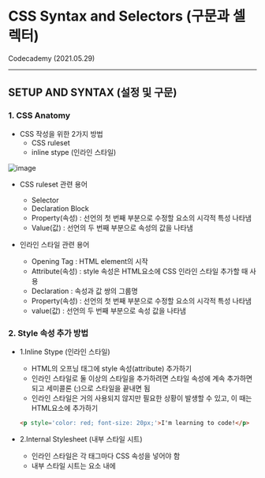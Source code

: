 # CSS Syntax and Selectors (구문과 셀렉터)
Codecademy (2021.05.29)

***

## SETUP AND SYNTAX (설정 및 구문)

### 1. CSS Anatomy

- CSS 작성을 위한 2가지 방법
  - CSS ruleset
  - inline stype (인라인 스타일)

![image](https://user-images.githubusercontent.com/80403988/120101115-6be35500-c17f-11eb-8a01-535790b81729.png)


- CSS ruleset 관련 용어
  - Selector
  - Declaration Block
  - Property(속성) : 선언의 첫 번째 부분으로 수정할 요소의 시각적 특성 나타냄
  - Value(값) : 선언의 두 번째 부분으로 속성의 값을 나타냄

- 인라인 스타일 관련 용어
  - Opening Tag : HTML element의 시작
  - Attribute(속성) : style 속성은 HTML요소에 CSS 인라인 스타일 추가할 때 사용
  - Declaration : 속성과 값 쌍의 그룹명
  - Property(속성) : 선언의 첫 번째 부분으로 수정할 요소의 시각적 특성 나타냄
  - value(값) : 선언의 두 번째 부분으로 속성 값을 나타냄

### 2. Style 속성 추가 방법
- 1.Inline Stype (인라인 스타일)
  - HTML의 오프닝 태그에 style 속성(attribute) 추가하기
  - 인라인 스타일로 둘 이상의 스타일을 추가하려면 스타일 속성에 계속 추가하면 되고
  세미콜론 (;)으로 스타일을 끝내면 됨
  - 인라인 스타일은 거의 사용되지 않지만 필요한 상황이 발생할 수 있고, 이 때는 HTML요소에 추가하기
  ```html
  <p style='color: red; font-size: 20px;'>I'm learning to code!</p>
  ```

- 2.Internal Stylesheet (내부 스타일 시트)
  - 인라인 스타일은 각 태그마다 CSS 속성을 넣어야 함
  - 내부 스타일 시트는 <head>요소 내에 <style>요소 생성하는 것
  ```html
  <head>
  <style>
    p {
      color: red;
      font-size: 20px;
    }
  </style>
  </head>
  ```

- 3.External Stylesheet (외부 스타일 시트)
  - HTML코드와 CSS코드를 다른 파일로 분리시키는게 가장 일반적
  - ```<link>```는 HTML 코드의 ```<head>``` ```</head>``` 사이 있어야 함
  - href 속성 : 앵커 요소```<a>```와 마찬가지로이 속성의 값은 CSS 파일의 주소 또는 경로여야함
  - rel 속성 : HTML 파일과 CSS 파일 간의 관계를 설명. 스타일 시트에 링크하고 있으므로 값을 스타일 시트로 설정해야함
  ```html
  <link href='https://www.codecademy.com/stylesheets/style.css' rel='stylesheet'>
  ```
   ```html
  <link href='./style.css' rel='stylesheet'>
   ```
  - html코드 파일과 css코드 파일이 같은 디렉토리에 있는 경우 이렇게 연결 가능
